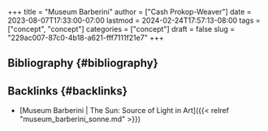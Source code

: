 +++
title = "Museum Barberini"
author = ["Cash Prokop-Weaver"]
date = 2023-08-07T17:33:00-07:00
lastmod = 2024-02-24T17:57:13-08:00
tags = ["concept", "concept"]
categories = ["concept"]
draft = false
slug = "229ac007-87c0-4b18-a621-fff7111f21e7"
+++

## Bibliography {#bibliography}

<style>.csl-entry{text-indent: -1.5em; margin-left: 1.5em;}</style><div class="csl-bib-body">
</div>


## Backlinks {#backlinks}

-   [Museum Barberini | The Sun: Source of Light in Art]({{< relref "museum_barberini_sonne.md" >}})
